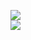 [![](https://img.shields.io/badge/Made%20With-Github%20Spray-lightgrey.svg?style=for-the-badge&logo=github)](https://github.com/Annihil/github-spray#6600)  
[![](https://i.imgur.com/2DrTn0Z.gif)](https://github.com/Annihil/github-spray)